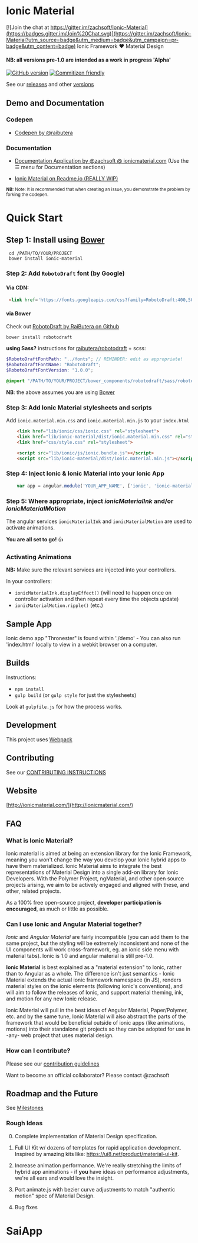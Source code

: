 # Ionic Material

[![Join the chat at https://gitter.im/zachsoft/Ionic-Material](https://badges.gitter.im/Join%20Chat.svg)](https://gitter.im/zachsoft/Ionic-Material?utm_source=badge&utm_medium=badge&utm_campaign=pr-badge&utm_content=badge)
Ionic Framework ♥ Material Design

#### NB: all versions pre-1.0 are intended as a work in progress 'Alpha'
[![GitHub version](https://badge.fury.io/gh/zachsoft%2Fionic-material.svg)](http://badge.fury.io/gh/zachsoft%2Fionic-material)
[![Commitizen friendly](https://img.shields.io/badge/commitizen-friendly-brightgreen.svg)](http://commitizen.github.io/cz-cli/)

See our [releases](https://github.com/zachsoft/ionic-material/releases) and other [versions](https://github.com/zachsoft/ionic-material/tags)

## Demo and Documentation
### Codepen
- [Codepen by @raibutera](http://codepen.io/Rai/pen/rVjzoX?)

### Documentation
- [Documentation Application by @zachsoft @ ionicmaterial.com](http://ionicmaterial.com/demo/) 
(Use the ☰ menu for Documentation sections)

- [Ionic Material on Readme.io (REALLY WIP)](http://ionicmaterial.readme.io/v0.3)

<small> **NB:** Note: It is recommended that when creating an issue, you demonstrate the problem by forking the codepen.</small>

# Quick Start
## Step 1: Install using [Bower](http://bower.io) 

```shell
 cd /PATH/TO/YOUR/PROJECT
 bower install ionic-material
```

### Step 2: Add `RobotoDraft` font (by **Google**)
#### Via CDN:
```html
 <link href='https://fonts.googleapis.com/css?family=RobotoDraft:400,500,700,400italic' rel='stylesheet' type='text/css'>
```

#### via Bower 
Check out [RobotoDraft by RaiButera on Github](https://github.com/raibutera/robotodraft) 

```shell
bower install robotodraft 
```

**using Sass?** instructions for [raibutera/robotodraft](https://github.com/raibutera/robotodraft) + scss:

```scss
$RobotoDraftFontPath: "../fonts"; // REMINDER: edit as appropriate!
$RobotoDraftFontName: "RobotoDraft";
$RobotoDraftFontVersion: "1.0.0";

@import "/PATH/TO/YOUR/PROJECT/bower_components/robotodraft/sass/robotodraft.scss";    // REMINDER: edit as appropriate!
```
**NB**: the above assumes you are using [Bower](http://bower.io)

### Step 3: Add Ionic Material stylesheets and scripts
Add `ionic.material.min.css` and `ionic.material.min.js` to your `index.html`

```html 
    <link href="lib/ionic/css/ionic.css" rel="stylesheet">
    <link href="lib/ionic-material/dist/ionic.material.min.css" rel="stylesheet">
    <link href="css/style.css" rel="stylesheet">

    <script src="lib/ionic/js/ionic.bundle.js"></script>
    <script src="lib/ionic-material/dist/ionic.material.min.js"></script>
```

### Step 4: Inject Ionic & Ionic Material into your Ionic App 

```javascript
    var app = angular.module('YOUR_APP_NAME', ['ionic', 'ionic-material']);
```

### Step 5: Where appropriate, inject *ionicMaterialInk* and/or *ionicMaterialMotion*

The angular services `ionicMaterialInk` and `ionicMaterialMotion` are used to activate animations.

**You are all set to go!** :thumbsup:

### Activating Animations

**NB:** Make sure the relevant services are injected into your controllers.

In your controllers: 
- `ionicMaterialInk.displayEffect()` (will need to happen once on controller activation and then repeat every time the objects update)
- `ionicMaterialMotion.ripple()` (etc.)

## Sample App
Ionic demo app "Thronester" is found within './demo' - You can also run 'index.html' locally to view in a webkit browser on a computer.

## Builds
Instructions:
- `npm install`
- `gulp build` (or `gulp style` for just the stylesheets)

Look at `gulpfile.js` for how the process works.

## Development 
This project uses [Webpack](http://webpack.github.io/)

## Contributing
See our [CONTRIBUTING INSTRUCTIONS](./CONTRIBUTING.md)

## Website
[http://ionicmaterial.com/](http://ionicmaterial.com/)

## FAQ
### What is Ionic Material?
Ionic material is aimed at being an extension library for the Ionic Framework, meaning you won't change the way you develop your Ionic hybrid apps to have them materialized. Ionic Material aims to integrate the best representations of Material Design into a single add-on library for Ionic Developers. With the Polymer Project, ngMaterial, and other open source projects arising, we aim to be actively engaged and aligned with these, and other, related projects.

As a 100% free open-source project, **developer participation is encouraged**, as much or little as possible.

### Can I use Ionic and Angular Material together?
*Ionic* and *Angular Material* are fairly incompatible (you can add them to the same project, but the styling will be extremely inconsistent and none of the UI components will work cross-framework, eg. an ionic side menu with material tabs). Ionic is 1.0 and angular material is still pre-1.0. 

**Ionic Material** is best explained as a "material extension" to Ionic, rather than to Angular as a whole. The difference isn't just semantics - Ionic Material extends the actual ionic framework namespace (in JS), renders material styles on the ionic elements (following ionic's conventions), and will aim to follow the releases of Ionic, and support material theming, ink, and motion for any new Ionic release.

Ionic Material will pull in the best ideas of Angular Material, Paper/Polymer, etc. and by the same tune, Ionic Material will also abstract the parts of the framework that would be beneficial outside of ionic apps (like animations, motions) into their standalone git projects so they can be adopted for use in -any- web project that uses material design.

### How can I contribute?
Please see our [contribution guidelines](CONTRIBUTING.md)

Want to become an official collaborator? Please contact @zachsoft


## Roadmap and the Future 
See [Milestones](https://github.com/zachsoft/ionic-material/milestones)

### Rough Ideas
0. Complete implementation of Material Design specification.

1. Full UI Kit w/ dozens of templates for rapid application development. Inspired by amazing kits like: https://ui8.net/product/material-ui-kit.

2. Increase animation performance. We're really stretching the limits of hybrid app animations - if **you** have ideas on performance adjustments, we're all ears and would love the insight.

3. Port animate.js with bezier curve adjustments to match "authentic motion" spec of Material Design.

4. Bug fixes
# SaiApp
